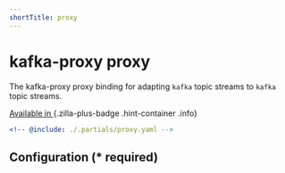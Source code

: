 ```yaml
---
shortTitle: proxy
---
```


# kafka-proxy proxy

The kafka-proxy proxy binding for adapting `kafka` topic streams to `kafka` topic streams.

[Available in <ZillaPlus/>](https://www.aklivity.io/products/zilla-plus)
{.zilla-plus-badge .hint-container .info}

```yaml {3}
<!-- @include: ./.partials/proxy.yaml -->
```

## Configuration (\* required)

<!-- @include: ./.partials/options.md -->
<!-- @include: ../.partials/exit.md -->
<!-- @include: ../.partials/telemetry.md -->
